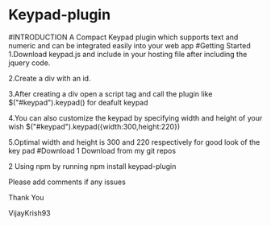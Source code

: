 # Keypad-plugin
#INTRODUCTION
A Compact Keypad plugin which supports text and numeric and can be integrated easily into your web app
#Getting Started
1.Download keypad.js and include in your hosting file after including the jquery code.   

2.Create a div with an id.

3.After creating a div open a script tag and call the plugin like
$("#keypad").keypad() for deafult keypad

4.You can also customize the keypad by specifying width and height of your wish
$("#keypad").keypad({width:300,height:220}) 

5.Optimal width and height is 300 and 220 respectively for good look of the key pad
#Download 
1 Download from my git repos

2 Using npm by running npm install keypad-plugin
 
 
 Please add comments if any issues
 
 Thank You
 
 VijayKrish93
